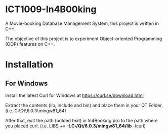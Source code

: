 # ICT1009-In4B00king

A Movie-booking Database Management System, this project is written in C++.

The objective of this project is to experiment Object-oriented Programming (OOP) features on C++.

# Installation

## For Windows
Install the latest Curl for Windows at https://curl.se/download.html

Extract the contents (lib, include and bin) and place them in your QT Folder. (i.e. C:\Qt\6.0.3\mingw81_64)

After that, edit the path (bolded text) in In4Booking.pro to the path where you placed curl. (i.e. LIBS += -L**C:/Qt/6.0.3/mingw81_64/lib** -lcurl)

